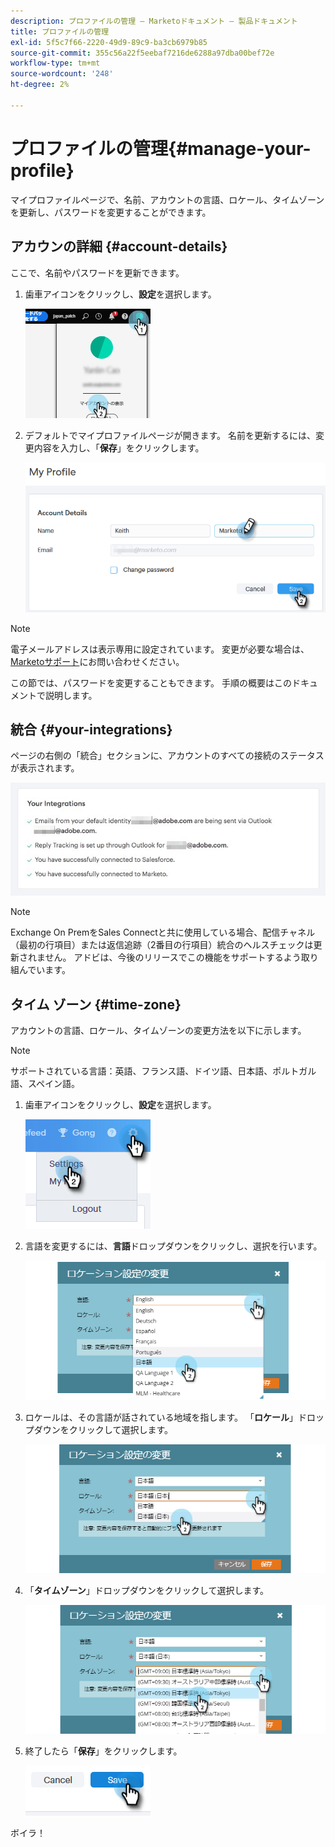```yaml
---
description: プロファイルの管理 — Marketoドキュメント — 製品ドキュメント
title: プロファイルの管理
exl-id: 5f5c7f66-2220-49d9-89c9-ba3cb6979b85
source-git-commit: 355c56a22f5eebaf7216de6288a97dba00bef72e
workflow-type: tm+mt
source-wordcount: '248'
ht-degree: 2%

---
```


# プロファイルの管理{#manage-your-profile}

マイプロファイルページで、名前、アカウントの言語、ロケール、タイムゾーンを更新し、パスワードを変更することができます。

## アカウンの詳細 {#account-details}

ここで、名前やパスワードを更新できます。

1. 歯車アイコンをクリックし、**設定**&#x200B;を選択します。

   ![](assets/manage-your-profile-1.png)

1. デフォルトでマイプロファイルページが開きます。 名前を更新するには、変更内容を入力し、「**保存**」をクリックします。

   ![](assets/manage-your-profile-2.png)

>[!NOTE]
>
>電子メールアドレスは表示専用に設定されています。 変更が必要な場合は、[Marketoサポート](https://nation.marketo.com/t5/Support/ct-p/Support)にお問い合わせください。

この節では、パスワードを変更することもできます。 手順の概要はこのドキュメントで説明します。

## 統合 {#your-integrations}

ページの右側の「統合」セクションに、アカウントのすべての接続のステータスが表示されます。

![](assets/manage-your-profile-3.png)

>[!NOTE]
>
>Exchange On PremをSales Connectと共に使用している場合、配信チャネル（最初の行項目）または返信追跡（2番目の行項目）統合のヘルスチェックは更新されません。 アドビは、今後のリリースでこの機能をサポートするよう取り組んでいます。

## タイム ゾーン {#time-zone}

アカウントの言語、ロケール、タイムゾーンの変更方法を以下に示します。

>[!NOTE]
>
>サポートされている言語：英語、フランス語、ドイツ語、日本語、ポルトガル語、スペイン語。

1. 歯車アイコンをクリックし、**設定**&#x200B;を選択します。

   ![](assets/manage-your-profile-4.png)

1. 言語を変更するには、**言語**&#x200B;ドロップダウンをクリックし、選択を行います。

   ![](assets/manage-your-profile-5.png)

1. ロケールは、その言語が話されている地域を指します。 「**ロケール**」ドロップダウンをクリックして選択します。

   ![](assets/manage-your-profile-6.png)

1. 「**タイムゾーン**」ドロップダウンをクリックして選択します。

   ![](assets/manage-your-profile-7.png)

1. 終了したら「**保存**」をクリックします。

   ![](assets/manage-your-profile-8.png)

ボイラ！
